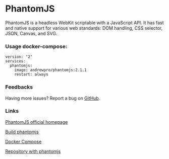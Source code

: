 # PhantomJS
PhantomJS is a headless WebKit scriptable with a JavaScript API. It has fast and native support for various web standards: DOM handling, CSS selector, JSON, Canvas, and SVG.

### Usage docker-compose:
```
version: "2"
services:
  phantomjs:
    image: andrewpro/phantomjs:2.1.1
    restart: always
```

### Feedbacks
Having more issues? Report a bug on [GitHub](https://github.com/andrewpro/docker-phantomjs/issues).

### Links
[PhantomJS official homepage](http://phantomjs.org)

[Build phantomjs](http://phantomjs.org/build.html)

[Docker Compose](https://docs.docker.com/compose/)

[Repository with phantomjs](https://hub.docker.com/r/andrewpro/phantomjs/)
